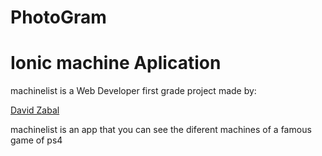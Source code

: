 # PhotoGram
<h1>Ionic machine Aplication</h1>

<p>machinelist is a Web Developer first grade project made by: </p>
<a href="https://github.com/zaballuko">David Zabal</a><br/>

<p>machinelist is an app that you can see the diferent machines of a famous game of ps4</p>
